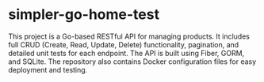 # simpler-go-home-test
This project is a Go-based RESTful API for managing products. It includes full CRUD (Create, Read, Update, Delete) functionality, pagination, and detailed unit tests for each endpoint. The API is built using Fiber, GORM, and SQLite. The repository also contains Docker configuration files for easy deployment and testing.
